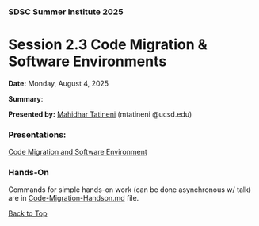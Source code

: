 ### SDSC Summer Institute 2025
# Session 2.3 Code Migration & Software Environments

**Date:** Monday, August 4, 2025

**Summary**: 

**Presented by:** [Mahidhar Tatineni](https://www.sdsc.edu/research/experts/tatineni_mahidhar.html) (mtatineni @ucsd.edu)

### Presentations:
[Code Migration and Software Environment](https://github.com/sdsc/sdsc-summer-institute-2025/blob/main/2.3_code_migration_and_software_environment/SI25_Code_Migration_Aug4_2025.pdf)

### Hands-On
Commands for simple hands-on work (can be done asynchronous w/ talk) are in [Code-Migration-Handson.md](https://github.com/sdsc/sdsc-summer-institute-2025/blob/main/2.3_code_migration_and_software_environment/Code-Migration-Handson.md) file.

[Back to Top](#top)
